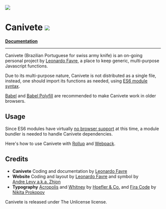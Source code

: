 ![](http://canivete.leofavre.com/media/canivete.svg)

# Canivete ![](https://travis-ci.org/leofavre/canivete.svg?branch=master)

**[Documentation](http://canivete.leofavre.com/)**

---

Canivete (Brazilian Portuguese for swiss army knife) is an on-going personal project by [Leonardo Favre](http://leofavre.com/), a place to keep generic, multi-purpose Javascript functions.

Due to its multi-purpose nature, Canivete is not distributed as a single file, instead, one should import its functions as needed, using [ES6 module syntax](https://developer.mozilla.org/en-US/docs/Web/JavaScript/Reference/Statements/import).

[Babel](https://babeljs.io/) and [Babel Polyfill](https://babeljs.io/docs/usage/polyfill/) are recommended to make Canivete work in older browsers.

## Usage

Since ES6 modules have virtually [no browser support](https://caniuse.com/#feat=es6-module) at this time, a module bundler is needed to handle Canivete dependencies.

Here's how to use Canivete with [Rollup](https://github.com/leofavre/canivete-with-rollup) and [Webpack](https://github.com/leofavre/canivete-with-webpack).

## Credits

* **Canivete** Coding and documentation by [Leonardo Favre](http://leofavre.com/)
* **Website** Coding and layout by [Leonardo&nbsp;Favre](http://leofavre.com/) and symbol by [Andre&nbsp;Levy a.k.a.&nbsp;Zhion](http://www.zhion.com.br)
* **Typography** [Acropolis](https://www.typography.com/fonts/acropolis/overview/) and [Whitney](https://www.typography.com/fonts/whitney/overview/) by [Hoefler & Co.](https://www.typography.com/) and [Fira Code](https://github.com/tonsky/FiraCode) by [Nikita Prokopov](https://github.com/tonsky/)

Canivete is released under The Unlicense license.
